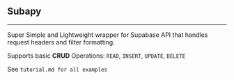 ## Subapy
******
Super Simple and Lightweight wrapper for Supabase API that handles request headers and filter formatting.

Supports basic **CRUD** Operations: `READ`, `INSERT`, `UPDATE`, `DELETE`

See `tutorial.md for all examples`